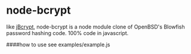 node-bcrypt
===========

like [jBcrypt](http://www.mindrot.org/projects/jBCrypt/), node-bcrypt is a node module clone of OpenBSD's Blowfish password hashing code.
100% code in javascript.


####how to use
see examples/example.js